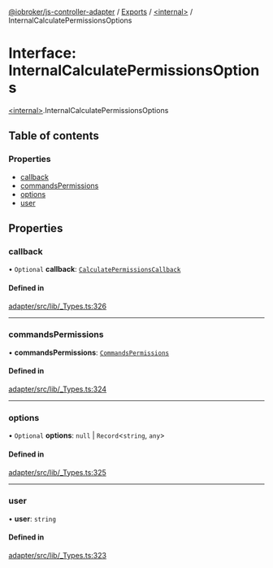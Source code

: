 [@iobroker/js-controller-adapter](../README.md) / [Exports](../modules.md) / [\<internal\>](../modules/internal_.md) / InternalCalculatePermissionsOptions

# Interface: InternalCalculatePermissionsOptions

[\<internal\>](../modules/internal_.md).InternalCalculatePermissionsOptions

## Table of contents

### Properties

- [callback](internal_.InternalCalculatePermissionsOptions.md#callback)
- [commandsPermissions](internal_.InternalCalculatePermissionsOptions.md#commandspermissions)
- [options](internal_.InternalCalculatePermissionsOptions.md#options)
- [user](internal_.InternalCalculatePermissionsOptions.md#user)

## Properties

### callback

• `Optional` **callback**: [`CalculatePermissionsCallback`](../modules/internal_.md#calculatepermissionscallback)

#### Defined in

[adapter/src/lib/_Types.ts:326](https://github.com/ioBroker/ioBroker.js-controller/blob/4e8189ae010aadbff9fb35ee4b3861b5e29992c4/packages/adapter/src/lib/_Types.ts#L326)

___

### commandsPermissions

• **commandsPermissions**: [`CommandsPermissions`](../modules/internal_.md#commandspermissions)

#### Defined in

[adapter/src/lib/_Types.ts:324](https://github.com/ioBroker/ioBroker.js-controller/blob/4e8189ae010aadbff9fb35ee4b3861b5e29992c4/packages/adapter/src/lib/_Types.ts#L324)

___

### options

• `Optional` **options**: ``null`` \| `Record`\<`string`, `any`\>

#### Defined in

[adapter/src/lib/_Types.ts:325](https://github.com/ioBroker/ioBroker.js-controller/blob/4e8189ae010aadbff9fb35ee4b3861b5e29992c4/packages/adapter/src/lib/_Types.ts#L325)

___

### user

• **user**: `string`

#### Defined in

[adapter/src/lib/_Types.ts:323](https://github.com/ioBroker/ioBroker.js-controller/blob/4e8189ae010aadbff9fb35ee4b3861b5e29992c4/packages/adapter/src/lib/_Types.ts#L323)

